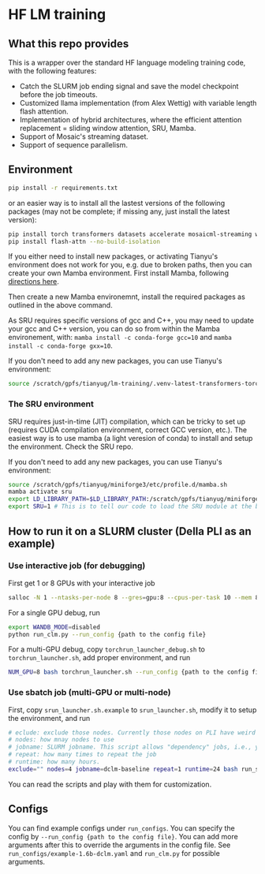 # HF LM training

## What this repo provides

This is a wrapper over the standard HF language modeling training code, with the following features:
* Catch the SLURM job ending signal and save the model checkpoint before the job timeouts.
* Customized llama implementation (from Alex Wettig) with variable length flash attention.
* Implementation of hybrid architectures, where the efficient attention replacement = sliding window attention, SRU, Mamba.
* Support of Mosaic's streaming dataset.
* Support of sequence parallelism.

## Environment

```bash
pip install -r requirements.txt
```

or an easier way is to install all the lastest versions of the following packages (may not be complete; if missing any, just install the latest version):
```bash
pip install torch transformers datasets accelerate mosaicml-streaming wandb tqdm evaluate simple_parsing
pip install flash-attn --no-build-isolation
```

If you either need to install new packages, or activating Tianyu's environment does not work for you, e.g. due to broken paths, then you can create your own Mamba environment. First install Mamba, following [directions here](https://mamba.readthedocs.io/en/latest/installation/mamba-installation.html).

Then create a new Mamba environemnt, install the required packages as outlined in the above command.

As SRU requires specific versions of gcc and C++, you may need to update your gcc and C++ version, you can do so from within the Mamba environement, with: `mamba install -c conda-forge gcc=10` and `mamba install -c conda-forge gxx=10`.



If you don't need to add any new packages, you can use Tianyu's environment:
```bash
source /scratch/gpfs/tianyug/lm-training/.venv-latest-transformers-torch/bin/activate
```

### The SRU environment

SRU requires just-in-time (JIT) compilation, which can be tricky to set up (requires CUDA compilation environment, correct GCC version, etc.). The easiest way is to use mamba (a light veresion of conda) to install and setup the environment. Check the SRU repo. 

If you don't need to add any new packages, you can use Tianyu's environment:
```bash
source /scratch/gpfs/tianyug/miniforge3/etc/profile.d/mamba.sh
mamba activate sru
export LD_LIBRARY_PATH=$LD_LIBRARY_PATH:/scratch/gpfs/tianyug/miniforge3/lib
export SRU=1 # This is to tell our code to load the SRU module at the beginning; otherwise there is some weird environment problem
```

## How to run it on a SLURM cluster (Della PLI as an example)

### Use interactive job (for debugging)

First get 1 or 8 GPUs with your interactive job

```bash
salloc -N 1 --ntasks-per-node 8 --gres=gpu:8 --cpus-per-task 10 --mem 800G  --time 2:00:00 -p pli-c
```

For a single GPU debug, run
```bash
export WANDB_MODE=disabled
python run_clm.py --run_config {path to the config file}
```

For a multi-GPU debug, copy `torchrun_launcher_debug.sh` to `torchrun_launcher.sh`, add proper environment, and run
```bash
NUM_GPU=8 bash torchrun_launcher.sh --run_config {path to the config file}
```

### Use sbatch job (multi-GPU or multi-node)

First, copy `srun_launcher.sh.example` to `srun_launcher.sh`, modify it to setup the environment, and run
```bash
# eclude: exclude those nodes. Currently those nodes on PLI have weird NCCL problems.
# nodes: how mnay nodes to use
# jobname: SLURM jobname. This script allows "dependency" jobs, i.e., you can submit multiple jobs with the same name and they will run sequentially.
# repeat: how many times to repeat the job
# runtime: how many hours. 
exclude="" nodes=4 jobname=dclm-baseline repeat=1 runtime=24 bash run_slurm_train_dep_pli.sh --run_config run_configs/example-1.6b-dclm.yaml
```

You can read the scripts and play with them for customization.


## Configs

You can find example configs under `run_configs`. You can specify the config by `--run_config {path to the config file}`. You can add more arguments after this to override the arguments in the config file. See `run_configs/example-1.6b-dclm.yaml` and `run_clm.py` for possible arguments.


